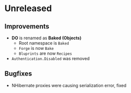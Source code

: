 # Unreleased

## Improvements

- __DO__ is renamed as __Baked (Objects)__
  - Root namespace is `Baked`
  - `Forge` is now `Bake`
  - `Bluprints` are now `Recipes`
- `Authentication.Disabled` was removed

## Bugfixes

- NHibernate proxies were causing serialization error, fixed

